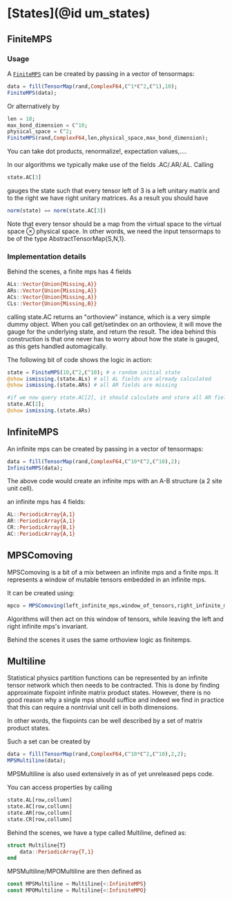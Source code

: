 # [States](@id um_states)


## FiniteMPS

### Usage
A [`FiniteMPS`](@ref) can be created by passing in a vector of tensormaps:

```julia
data = fill(TensorMap(rand,ComplexF64,ℂ^1*ℂ^2,ℂ^1),10);
FiniteMPS(data);
```

Or alternatively by
```julia
len = 10;
max_bond_dimension = ℂ^10;
physical_space = ℂ^2;
FiniteMPS(rand,ComplexF64,len,physical_space,max_bond_dimension);
```

You can take dot products, renormalize!, expectation values,....

In our algorithms we typically make use of the fields .AC/.AR/.AL. Calling
```julia
state.AC[3]
```
gauges the state such that every tensor left of 3 is a left unitary matrix and to the right we have right unitary matrices.
As a result you should have

```julia
norm(state) == norm(state.AC[3])
```

Note that every tensor should be a map from the virtual space to the virtual space ⊗ physical space.
In other words, we need the input tensormaps to be of the type AbstractTensorMap{S,N,1}.

### Implementation details

Behind the scenes, a finite mps has 4 fields
```julia
ALs::Vector{Union{Missing,A}}
ARs::Vector{Union{Missing,A}}
ACs::Vector{Union{Missing,A}}
CLs::Vector{Union{Missing,B}}
```

calling state.AC returns an "orthoview" instance, which is a very simple dummy object. When you call get/setindex on an orthoview, it will move the gauge for the underlying state, and return the result. The idea behind this construction is that one never has to worry about how the state is gauged, as this gets handled automagically.

The following bit of code shows the logic in action:

```julia
state = FiniteMPS(10,ℂ^2,ℂ^10); # a random initial state
@show ismissing.(state.ALs) # all AL fields are already calculated
@show ismissing.(state.ARs) # all AR fields are missing

#if we now query state.AC[2], it should calculate and store all AR fields left of position 2
state.AC[2];
@show ismissing.(state.ARs)
```

## InfiniteMPS

An infinite mps can be created by passing in a vector of tensormaps:
```julia
data = fill(TensorMap(rand,ComplexF64,ℂ^10*ℂ^2,ℂ^10),2);
InfiniteMPS(data);
```

The above code would create an infinite mps with an A-B structure (a 2 site unit cell).

an infinite mps has 4 fields:

```julia
AL::PeriodicArray{A,1}
AR::PeriodicArray{A,1}
CR::PeriodicArray{B,1}
AC::PeriodicArray{A,1}
```

## MPSComoving

MPSComoving is a bit of a mix between an infinite mps and a finite mps. It represents a window of mutable tensors embedded in an infinite mps.

It can be created using:
```julia
mpco = MPSComoving(left_infinite_mps,window_of_tensors,right_infinite_mps)
```

Algorithms will then act on this window of tensors, while leaving the left and right infinite mps's invariant.

Behind the scenes it uses the same orthoview logic as finitemps.

## Multiline

Statistical physics partition functions can be represented by an infinite tensor network which then needs to be contracted.
This is done by finding approximate fixpoint infinite matrix product states.
However, there is no good reason why a single mps should suffice and indeed we find in practice that this can require a nontrivial unit cell in both dimensions.

In other words, the fixpoints can be well described by a set of matrix product states.

Such a set can be created by

```julia
data = fill(TensorMap(rand,ComplexF64,ℂ^10*ℂ^2,ℂ^10),2,2);
MPSMultiline(data);
```
MPSMultiline is also used extensively in as of yet unreleased peps code.

You can access properties by calling
```julia
state.AL[row,collumn]
state.AC[row,collumn]
state.AR[row,collumn]
state.CR[row,collumn]
```

Behind the scenes, we have a type called Multiline, defined as:

```julia
struct Multiline{T}
    data::PeriodicArray{T,1}
end
```

MPSMultiline/MPOMultiline are then defined as
```julia
const MPSMultiline = Multiline{<:InfiniteMPS}
const MPOMultiline = Multiline{<:InfiniteMPO}
